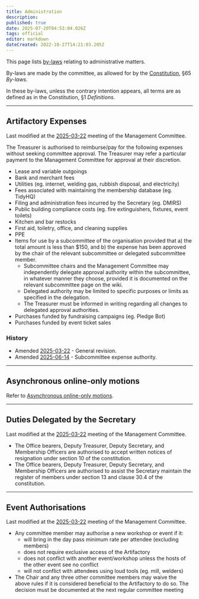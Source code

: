```yaml
---
title: Administration
description: 
published: true
date: 2025-07-20T04:53:04.026Z
tags: official
editor: markdown
dateCreated: 2022-10-27T14:21:03.205Z
---
```


This page lists [by-laws](/docs/policies/bylaws) relating to administrative matters.

By-laws are made by the committee, as allowed for by the [Constitution](/constitution), §65 *By-laws*.

In these by-laws, unless the contrary intention appears, all terms are as defined as in the Constitution, §1 *Definitions*.

------------------------------------------------------------------------

## Artifactory Expenses

Last modified at the [2025-03-22](/minutes/Committee/2025-03-22#by-law-membership-class-cleanup) meeting of the Management Committee.

The Treasurer is authorised to reimburse/pay for the following expenses without seeking committee approval. The Treasurer may refer a particular payment to the Management Committee for approval at their discretion.

* Lease and variable outgoings
* Bank and merchant fees
* Utilities (eg. internet, welding gas, rubbish disposal, and electricity)
* Fees associated with maintaining the membership database (eg. TidyHQ)
* Filing and administration fees incurred by the Secretary (eg. DMIRS)
* Public building compliance costs (eg. fire extinguishers, fixtures, event toilets)
* Kitchen and bar restocks
* First aid, toiletry, office, and cleaning supplies
* PPE
* Items for use by a subcommittee of the organisation provided that a) the total amount is less than $150, and b) the expense has been approved by the chair of the relevant subcommittee or delegated subcommittee member.
  * Subcommittee chairs and the Management Committee may independently delegate approval authority within the subcommittee, in whatever manner they choose, provided it is documented on the relevant subcommittee page on the wiki.
  * Delegated authority may be limited to specific purposes or limits as specified in the delegation.
  * The Treasurer must be informed in writing regarding all changes to delegated approval authorities.
* Purchases funded by fundraising campaigns (eg. Pledge Bot)
* Purchases funded by event ticket sales

### History

* Amended [2025-03-22](/minutes/Committee/2025-03-22#by-law-membership-class-cleanup) - General revision.
* Amended [2025-06-14](/minutes/Committee/2025-06-14#updating-subcommittee-expense-approvals) - Subcommittee expense authority.

------------------------------------------------------------------------

## Asynchronous online-only motions

Refer to [Asynchronous online-only motions](/docs/policies/online-motions).

------------------------------------------------------------------------

## Duties Delegated by the Secretary

Last modified at the [2025-03-22](/minutes/Committee/2025-03-22#by-law-membership-class-cleanup) meeting of the Management Committee.

* The Office bearers, Deputy Treasurer, Deputy Secretary, and Membership Officers are authorised to accept written notices of resignation under section 10 of the constitution.
* The Office bearers, Deputy Treasurer, Deputy Secretary, and Membership Officers are authorised to assist the Secretary maintain the register of members under section 13 and clause 30.4 of the constitution.

------------------------------------------------------------------------

## Event Authorisations

Last modified at the [2025-03-22](/minutes/Committee/2025-03-22#by-law-membership-class-cleanup) meeting of the Management Committee.

* Any committee member may authorise a new workshop or event if it:
  * will bring in the day pass minimum rate per attendee (excluding members)
  * does not require exclusive access of the Artifactory
  * does not conflict with another event/workshop unless the hosts of the other event see no conflict
  * will not conflict with attendees using loud tools (eg. mill, welders)
* The Chair and any three other committee members may waive the above rules if it is considered beneficial to the Artifactory to do so. The decision must be documented at the next regular committee meeting
